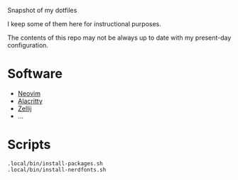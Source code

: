 Snapshot of my dotfiles

I keep some of them here for instructional purposes.

The contents of this repo may not be always up to date with my present-day configuration.

# Software

* [Neovim](https://neovim.io/)
* [Alacritty](https://alacritty.org)
* [Zellij](https://zellij.dev/)
* ...

# Scripts

```
.local/bin/install-packages.sh
.local/bin/install-nerdfonts.sh
```
